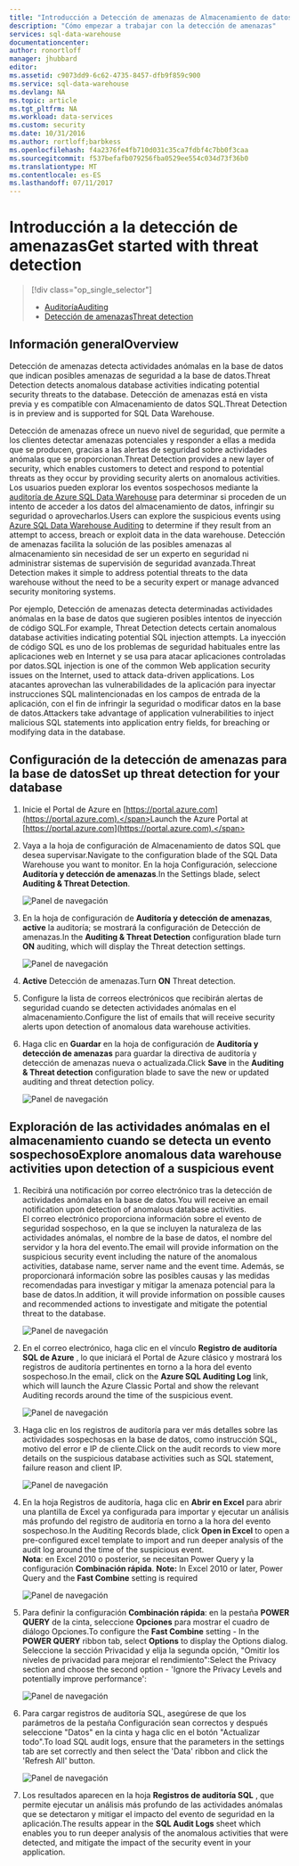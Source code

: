```yaml
---
title: "Introducción a Detección de amenazas de Almacenamiento de datos SQL"
description: "Cómo empezar a trabajar con la detección de amenazas"
services: sql-data-warehouse
documentationcenter: 
author: ronortloff
manager: jhubbard
editor: 
ms.assetid: c9073dd9-6c62-4735-8457-dfb9f859c900
ms.service: sql-data-warehouse
ms.devlang: NA
ms.topic: article
ms.tgt_pltfrm: NA
ms.workload: data-services
ms.custom: security
ms.date: 10/31/2016
ms.author: rortloff;barbkess
ms.openlocfilehash: f4a2376fe4fb710d031c35ca7fdbf4c7bb0f3caa
ms.sourcegitcommit: f537befafb079256fba0529ee554c034d73f36b0
ms.translationtype: MT
ms.contentlocale: es-ES
ms.lasthandoff: 07/11/2017
---
```

# <a name="get-started-with-threat-detection"></a><span data-ttu-id="67551-103">Introducción a la detección de amenazas</span><span class="sxs-lookup"><span data-stu-id="67551-103">Get started with threat detection</span></span>
> [!div class="op_single_selector"]
> * [<span data-ttu-id="67551-104">Auditoría</span><span class="sxs-lookup"><span data-stu-id="67551-104">Auditing</span></span>](sql-data-warehouse-auditing-overview.md)
> * [<span data-ttu-id="67551-105">Detección de amenazas</span><span class="sxs-lookup"><span data-stu-id="67551-105">Threat detection</span></span>](sql-data-warehouse-security-threat-detection.md)
> 
> 

## <a name="overview"></a><span data-ttu-id="67551-106">Información general</span><span class="sxs-lookup"><span data-stu-id="67551-106">Overview</span></span>
<span data-ttu-id="67551-107">Detección de amenazas detecta actividades anómalas en la base de datos que indican posibles amenazas de seguridad a la base de datos.</span><span class="sxs-lookup"><span data-stu-id="67551-107">Threat Detection detects anomalous database activities indicating potential security threats to the database.</span></span> <span data-ttu-id="67551-108">Detección de amenazas está en vista previa y es compatible con Almacenamiento de datos SQL.</span><span class="sxs-lookup"><span data-stu-id="67551-108">Threat Detection is in preview and is supported for SQL Data Warehouse.</span></span>

<span data-ttu-id="67551-109">Detección de amenazas ofrece un nuevo nivel de seguridad, que permite a los clientes detectar amenazas potenciales y responder a ellas a medida que se producen, gracias a las alertas de seguridad sobre actividades anómalas que se proporcionan.</span><span class="sxs-lookup"><span data-stu-id="67551-109">Threat Detection provides a new layer of security, which enables customers to detect and respond to potential threats as they occur by providing security alerts on anomalous activities.</span></span> <span data-ttu-id="67551-110">Los usuarios pueden explorar los eventos sospechosos mediante la [auditoría de Azure SQL Data Warehouse](sql-data-warehouse-auditing-overview.md) para determinar si proceden de un intento de acceder a los datos del almacenamiento de datos, infringir su seguridad o aprovecharlos.</span><span class="sxs-lookup"><span data-stu-id="67551-110">Users can explore the suspicious events using [Azure SQL Data Warehouse Auditing](sql-data-warehouse-auditing-overview.md) to determine if they result from an attempt to access, breach or exploit data in the data warehouse.</span></span>
<span data-ttu-id="67551-111">Detección de amenazas facilita la solución de las posibles amenazas al almacenamiento sin necesidad de ser un experto en seguridad ni administrar sistemas de supervisión de seguridad avanzada.</span><span class="sxs-lookup"><span data-stu-id="67551-111">Threat Detection makes it simple to address potential threats to the data warehouse without the need to be a security expert or manage advanced security monitoring systems.</span></span>

<span data-ttu-id="67551-112">Por ejemplo, Detección de amenazas detecta determinadas actividades anómalas en la base de datos que sugieren posibles intentos de inyección de código SQL.</span><span class="sxs-lookup"><span data-stu-id="67551-112">For example, Threat Detection detects certain anomalous database activities indicating potential SQL injection attempts.</span></span> <span data-ttu-id="67551-113">La inyección de código SQL es uno de los problemas de seguridad habituales entre las aplicaciones web en Internet y se usa para atacar aplicaciones controladas por datos.</span><span class="sxs-lookup"><span data-stu-id="67551-113">SQL injection is one of the common Web application security issues on the Internet, used to attack data-driven applications.</span></span> <span data-ttu-id="67551-114">Los atacantes aprovechan las vulnerabilidades de la aplicación para inyectar instrucciones SQL malintencionadas en los campos de entrada de la aplicación, con el fin de infringir la seguridad o modificar datos en la base de datos.</span><span class="sxs-lookup"><span data-stu-id="67551-114">Attackers take advantage of application vulnerabilities to inject malicious SQL statements into application entry fields, for breaching or modifying data in the database.</span></span>

## <a name="set-up-threat-detection-for-your-database"></a><span data-ttu-id="67551-115">Configuración de la detección de amenazas para la base de datos</span><span class="sxs-lookup"><span data-stu-id="67551-115">Set up threat detection for your database</span></span>
1. <span data-ttu-id="67551-116">Inicie el Portal de Azure en [https://portal.azure.com](https://portal.azure.com).</span><span class="sxs-lookup"><span data-stu-id="67551-116">Launch the Azure Portal at [https://portal.azure.com](https://portal.azure.com).</span></span>
2. <span data-ttu-id="67551-117">Vaya a la hoja de configuración de Almacenamiento de datos SQL que desea supervisar.</span><span class="sxs-lookup"><span data-stu-id="67551-117">Navigate to the configuration blade of the SQL Data Warehouse you want to monitor.</span></span> <span data-ttu-id="67551-118">En la hoja Configuración, seleccione **Auditoría y detección de amenazas**.</span><span class="sxs-lookup"><span data-stu-id="67551-118">In the Settings blade, select **Auditing & Threat Detection**.</span></span>
   
    ![Panel de navegación][1]
3. <span data-ttu-id="67551-120">En la hoja de configuración de **Auditoría y detección de amenazas**, **active** la auditoría; se mostrará la configuración de Detección de amenazas.</span><span class="sxs-lookup"><span data-stu-id="67551-120">In the **Auditing & Threat Detection** configuration blade turn **ON** auditing, which will display the Threat detection settings.</span></span>
   
    ![Panel de navegación][2]
4. <span data-ttu-id="67551-122">**Active** Detección de amenazas.</span><span class="sxs-lookup"><span data-stu-id="67551-122">Turn **ON** Threat detection.</span></span>
5. <span data-ttu-id="67551-123">Configure la lista de correos electrónicos que recibirán alertas de seguridad cuando se detecten actividades anómalas en el almacenamiento.</span><span class="sxs-lookup"><span data-stu-id="67551-123">Configure the list of emails that will receive security alerts upon detection of anomalous data warehouse activities.</span></span>
6. <span data-ttu-id="67551-124">Haga clic en **Guardar** en la hoja de configuración de **Auditoría y detección de amenazas** para guardar la directiva de auditoría y detección de amenazas nueva o actualizada.</span><span class="sxs-lookup"><span data-stu-id="67551-124">Click **Save** in the **Auditing & Threat detection** configuration blade to save the new or updated auditing and threat detection policy.</span></span>
   
    ![Panel de navegación][3]

## <a name="explore-anomalous-data-warehouse-activities-upon-detection-of-a-suspicious-event"></a><span data-ttu-id="67551-126">Exploración de las actividades anómalas en el almacenamiento cuando se detecta un evento sospechoso</span><span class="sxs-lookup"><span data-stu-id="67551-126">Explore anomalous data warehouse activities upon detection of a suspicious event</span></span>
1. <span data-ttu-id="67551-127">Recibirá una notificación por correo electrónico tras la detección de actividades anómalas en la base de datos.</span><span class="sxs-lookup"><span data-stu-id="67551-127">You will receive an email notification upon detection of anomalous database activities.</span></span> <br/>
   <span data-ttu-id="67551-128">El correo electrónico proporciona información sobre el evento de seguridad sospechoso, en la que se incluyen la naturaleza de las actividades anómalas, el nombre de la base de datos, el nombre del servidor y la hora del evento.</span><span class="sxs-lookup"><span data-stu-id="67551-128">The email will provide information on the suspicious security event including the nature of the anomalous activities, database name, server name and the event time.</span></span> <span data-ttu-id="67551-129">Además, se proporcionará información sobre las posibles causas y las medidas recomendadas para investigar y mitigar la amenaza potencial para la base de datos.</span><span class="sxs-lookup"><span data-stu-id="67551-129">In addition, it will provide information on possible causes and recommended actions to investigate and mitigate the potential threat to the database.</span></span><br/>
   
    ![Panel de navegación][4]
2. <span data-ttu-id="67551-131">En el correo electrónico, haga clic en el vínculo **Registro de auditoría SQL de Azure** , lo que iniciará el Portal de Azure clásico y mostrará los registros de auditoría pertinentes en torno a la hora del evento sospechoso.</span><span class="sxs-lookup"><span data-stu-id="67551-131">In the email, click on the **Azure SQL Auditing Log** link, which will launch the Azure Classic Portal and show the relevant Auditing records around the time of the suspicious event.</span></span>
   
    ![Panel de navegación][5]
3. <span data-ttu-id="67551-133">Haga clic en los registros de auditoría para ver más detalles sobre las actividades sospechosas en la base de datos, como instrucción SQL, motivo del error e IP de cliente.</span><span class="sxs-lookup"><span data-stu-id="67551-133">Click on the audit records to view more details on the suspicious database activities such as SQL statement, failure reason and client IP.</span></span>
   
    ![Panel de navegación][6]
4. <span data-ttu-id="67551-135">En la hoja Registros de auditoría, haga clic en **Abrir en Excel** para abrir una plantilla de Excel ya configurada para importar y ejecutar un análisis más profundo del registro de auditoría en torno a la hora del evento sospechoso.</span><span class="sxs-lookup"><span data-stu-id="67551-135">In the Auditing Records blade, click  **Open in Excel** to open a pre-configured excel template to import and run deeper analysis of the audit log around the time of the suspicious event.</span></span><br/><span data-ttu-id="67551-136">
   **Nota**: en Excel 2010 o posterior, se necesitan Power Query y la configuración **Combinación rápida**.</span><span class="sxs-lookup"><span data-stu-id="67551-136">
**Note:** In Excel 2010 or later, Power Query and the **Fast Combine** setting is required</span></span>
   
    ![Panel de navegación][7]
5. <span data-ttu-id="67551-138">Para definir la configuración **Combinación rápida**: en la pestaña **POWER QUERY** de la cinta, seleccione **Opciones** para mostrar el cuadro de diálogo Opciones.</span><span class="sxs-lookup"><span data-stu-id="67551-138">To configure the **Fast Combine** setting - In the **POWER QUERY** ribbon tab, select **Options** to display the Options dialog.</span></span> <span data-ttu-id="67551-139">Seleccione la sección Privacidad y elija la segunda opción, "Omitir los niveles de privacidad para mejorar el rendimiento":</span><span class="sxs-lookup"><span data-stu-id="67551-139">Select the Privacy section and choose the second option - 'Ignore the Privacy Levels and potentially improve performance':</span></span>
   
    ![Panel de navegación][8]
6. <span data-ttu-id="67551-141">Para cargar registros de auditoría SQL, asegúrese de que los parámetros de la pestaña Configuración sean correctos y después seleccione "Datos" en la cinta y haga clic en el botón "Actualizar todo".</span><span class="sxs-lookup"><span data-stu-id="67551-141">To load SQL audit logs, ensure that the parameters in the settings tab are set correctly and then select the 'Data' ribbon and click the 'Refresh All' button.</span></span>
   
    ![Panel de navegación][9]
7. <span data-ttu-id="67551-143">Los resultados aparecen en la hoja **Registros de auditoría SQL** , que permite ejecutar un análisis más profundo de las actividades anómalas que se detectaron y mitigar el impacto del evento de seguridad en la aplicación.</span><span class="sxs-lookup"><span data-stu-id="67551-143">The results appear in the **SQL Audit Logs** sheet which enables you to run deeper analysis of the anomalous activities that were detected, and mitigate the impact of the security event in your application.</span></span>

<!--Image references-->
[1]: ./media/sql-data-warehouse-security-threat-detection/1_td_click_on_settings.png
[2]: ./media/sql-data-warehouse-security-threat-detection/2_td_turn_on_auditing.png
[3]: ./media/sql-data-warehouse-security-threat-detection/3_td_turn_on_threat_detection.png
[4]: ./media/sql-data-warehouse-security-threat-detection/4_td_email.png
[5]: ./media/sql-data-warehouse-security-threat-detection/5_td_audit_records.png
[6]: ./media/sql-data-warehouse-security-threat-detection/6_td_audit_record_details.png
[7]: ./media/sql-data-warehouse-security-threat-detection/7_td_audit_records_open_excel.png
[8]: ./media/sql-data-warehouse-security-threat-detection/8_td_excel_fast_combine.png
[9]: ./media/sql-data-warehouse-security-threat-detection/9_td_excel_parameters.png
